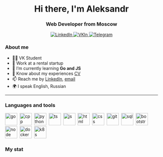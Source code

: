 <div id="header" align="center">
    <h1>Hi there, I'm  Aleksandr </h1>
    <h3>Web Developer from Moscow</h3>
</div>

<div id="socials" align="center">
    <a href="https://www.linkedin.com/in/aleksandr-dmitriev-42b142269/">
    <img src="https://img.shields.io/badge/LinkedIn-blue?style=for-the-badge&logo=linkedin&logoColor=white" alt="LinkedIn"/>
  </a>
  <a href="https://vk.com/bincom">
    <img src="https://img.shields.io/badge/вконтакте-%232E87FB.svg?&style=for-the-badge&logo=vk&logoColor=white" alt="VKIn"/>
  </a>
  <a href="https://t.me/b1ncom">
    <img src="https://img.shields.io/badge/Telegram-blue?style=for-the-badge&logo=telegram&logoColor=white" alt="Telegram"/>
  </a>
</div>

### About me
- 👨‍🎓 VK Student
- 📄 Work at a rental startup
- 🌱 I’m currently learning **Go and JS**
- 📄 Know about my experiences [CV](https://drive.google.com/file/d/1Npw1J-wMaUD587vCmAK0GVv9PN9JFblV/view?usp=sharing)
- 📫 Reach me by [LinkedIn](https://www.linkedin.com/in/aleksandr-dmitriev-42b142269/), [email](mailto:BincomAD@gmail.com)
- 🌍 I speak English, Russian

---

### Languages and tools
<img src="https://go.dev/blog/go-brand/Go-Logo/SVG/Go-Logo_Aqua.svg" title="go" width="40" height="40"/>&nbsp;
<img src="https://cdn.worldvectorlogo.com/logos/c.svg" title="cpp" width="40" height="40"/>&nbsp;
<img src="https://cdn.worldvectorlogo.com/logos/python-5.svg" title="python" width="40" height="40"/>&nbsp;
<img src="https://cdn.worldvectorlogo.com/logos/typescript.svg" title="ts" width="40" height="40"/>&nbsp;
<img src="https://cdn.jsdelivr.net/gh/devicons/devicon/icons/javascript/javascript-original.svg" title="js" width="40" height="40"/>&nbsp;
<img src="https://cdn.jsdelivr.net/gh/devicons/devicon/icons/html5/html5-original.svg" title="html" width="40" height="40"/>&nbsp;
<img src="https://cdn.jsdelivr.net/gh/devicons/devicon/icons/css3/css3-original.svg" title="css" width="40" height="40"/>&nbsp;
<img src="https://cdn.jsdelivr.net/gh/devicons/devicon/icons/git/git-plain.svg" title="git" width="40" height="40"/>&nbsp;
<img src="https://cdn.jsdelivr.net/gh/devicons/devicon/icons/postgresql/postgresql-original.svg" title="sql" width="40" height="40"/>&nbsp;
<img src="https://cdn.jsdelivr.net/gh/devicons/devicon/icons/bootstrap/bootstrap-plain.svg" title="bootstrap" width="40" height="40"/>&nbsp;
<img src="https://cdn.jsdelivr.net/gh/devicons/devicon/icons/nodejs/nodejs-original.svg" title="node" width="40" height="40"/>&nbsp;
<img src="https://cdn.worldvectorlogo.com/logos/docker-4.svg" title="docker" width="40" height="40"/>&nbsp;
<img src="https://cdn.worldvectorlogo.com/logos/kubernets.svg" title="k8s" width="40" height="40"/>&nbsp;


### My stat

<div id="stat" align="center">
    <img src="https://github-profile-summary-cards.vercel.app/api/cards/profile-details?username=BincomAD&theme=github_dark" alt=""/>
    <img src="https://github-profile-summary-cards.vercel.app/api/cards/most-commit-language?username=BincomAD&theme=github_dark" alt=""/>
     <img src="https://github-profile-summary-cards.vercel.app/api/cards/stats?username=BincomAD&theme=github_dark" alt=""/>
</div>
